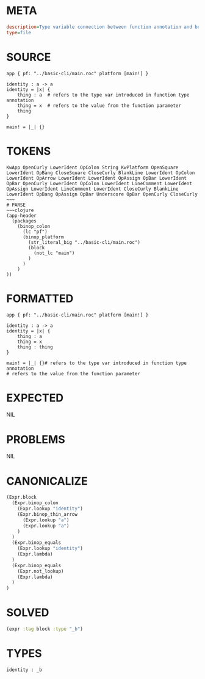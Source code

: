 # META
~~~ini
description=Type variable connection between function annotation and body
type=file
~~~
# SOURCE
~~~roc
app { pf: "../basic-cli/main.roc" platform [main!] }

identity : a -> a
identity = |x| {
    thing : a  # refers to the type var introduced in function type annotation
    thing = x  # refers to the value from the function parameter
    thing
}

main! = |_| {}
~~~
# TOKENS
~~~text
KwApp OpenCurly LowerIdent OpColon String KwPlatform OpenSquare LowerIdent OpBang CloseSquare CloseCurly BlankLine LowerIdent OpColon LowerIdent OpArrow LowerIdent LowerIdent OpAssign OpBar LowerIdent OpBar OpenCurly LowerIdent OpColon LowerIdent LineComment LowerIdent OpAssign LowerIdent LineComment LowerIdent CloseCurly BlankLine LowerIdent OpBang OpAssign OpBar Underscore OpBar OpenCurly CloseCurly ~~~
# PARSE
~~~clojure
(app-header
  (packages
    (binop_colon
      (lc "pf")
      (binop_platform
        (str_literal_big "../basic-cli/main.roc")
        (block
          (not_lc "main")
        )
      )
    )
))
~~~
# FORMATTED
~~~roc
app { pf: "../basic-cli/main.roc" platform [main!] }

identity : a -> a
identity = |x| {
	thing : a
	thing = x
	thing : thing
}

main! = |_| {}# refers to the type var introduced in function type annotation
# refers to the value from the function parameter
~~~
# EXPECTED
NIL
# PROBLEMS
NIL
# CANONICALIZE
~~~clojure
(Expr.block
  (Expr.binop_colon
    (Expr.lookup "identity")
    (Expr.binop_thin_arrow
      (Expr.lookup "a")
      (Expr.lookup "a")
    )
  )
  (Expr.binop_equals
    (Expr.lookup "identity")
    (Expr.lambda)
  )
  (Expr.binop_equals
    (Expr.not_lookup)
    (Expr.lambda)
  )
)
~~~
# SOLVED
~~~clojure
(expr :tag block :type "_b")
~~~
# TYPES
~~~roc
identity : _b
~~~
